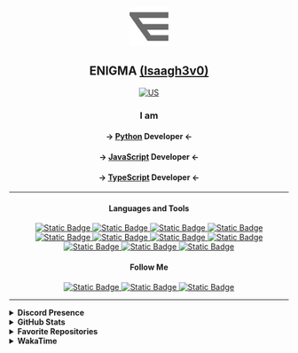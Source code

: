 <div align="center">
  <img alt="ELOGO" src="assets/enigmalogo.png" height="70"/><br>
  <h2>ENIGMA <a href="https://github.com/Isaagh3v0">(Isaagh3v0)</a></h2>
  <a href="https://github.com/Isaagh3v0"><img alt="US" src="https://komarev.com/ghpvc/?username=Isaagh3v0&color=red"/></a>
</div>

<div align="center">
  <h3>I am</h3>
  <h4>-> <a href="https://www.python.org">Python</a> Developer <-</h4>
  <h4>-> <a href="https://www.javascript.com">JavaScript</a> Developer <-</h4>
  <h4>-> <a href="https://www.typescriptlang.org">TypeScript</a> Developer <-</h4>
</div>

<hr>

<h4 align="center">Languages and Tools</h4>
<div align="center">
  <a aria-label="JS" href="https://www.javascript.com/">
    <img alt="Static Badge" src="https://img.shields.io/badge/JAVASCRIPT-brightgreen?style=for-the-badge&logo=javascript&color=black">
  </a>
  <a aria-label="PYTHON" href="https://www.python.org">
    <img alt="Static Badge" src="https://img.shields.io/badge/PYTHON-brightgreen?style=for-the-badge&logo=python&color=black&logoColor=green">
  </a>
  <a aria-label="TS" href="https://www.typescriptlang.org/">
    <img alt="Static Badge" src="https://img.shields.io/badge/TYPESCRIPT-brightgreen?style=for-the-badge&logo=typescript&color=black">
  </a>
  <a aria-label="REACT" href="https://react.dev">
    <img alt="Static Badge" src="https://img.shields.io/badge/REACT-brightgreen?style=for-the-badge&logo=react&color=black">
  </a>
  <a aria-label="UBUNTU" href="https://ubuntu.com">
    <img alt="Static Badge" src="https://img.shields.io/badge/UBUNTU-brightgreen?style=for-the-badge&logo=ubuntu&color=black">
  </a>
  <a aria-label="SASS" href="https://sass-lang.com/">
    <img alt="Static Badge" src="https://img.shields.io/badge/SCSS-brightgreen?style=for-the-badge&logo=sass&color=black">
  </a>
  <a aria-label="VUE" href="https://vuejs.org">
    <img alt="Static Badge" src="https://img.shields.io/badge/VUE-brightgreen?style=for-the-badge&logo=vue.js&color=black">
  </a>
  <a aria-label="DOCKER" href="https://www.docker.com">
    <img alt="Static Badge" src="https://img.shields.io/badge/DOCKER-brightgreen?style=for-the-badge&logo=docker&color=black">
  </a>
  <a aria-label="NGINX" href="https://www.nginx.com">
    <img alt="Static Badge" src="https://img.shields.io/badge/NGINX-brightgreen?style=for-the-badge&logo=nginx&color=black">
  </a>
  <a aria-label="PRISMA" href="https://prisma.io">
    <img alt="Static Badge" src="https://img.shields.io/badge/PRISMA-brightgreen?style=for-the-badge&logo=prisma&color=black">
  </a>
  <a aria-label="MYSQL" href="https://www.mysql.com">
    <img alt="Static Badge" src="https://img.shields.io/badge/MYSQL-brightgreen?style=for-the-badge&logo=mysql&color=black&logoColor=white">
  </a>
</div>


<h4 align="center">Follow Me</h4>
<div align="center">
  <a aria-label="TELEGRAM" href="https://t.me/nahmnenickname">
    <img alt="Static Badge" src="https://img.shields.io/badge/TELEGRAM-brightgreen?style=for-the-badge&logo=telegram&color=black">
  </a>
  <a aria-label="DISCORD" href="https://discordapp.com/users/489298775400120331">
    <img alt="Static Badge" src="https://img.shields.io/badge/DISCORD-brightgreen?style=for-the-badge&logo=discord&color=black">
  </a>
  <a aria-label="VK" href="https://vk.com/nahmneimya">
    <img alt="Static Badge" src="https://img.shields.io/badge/VK-brightgreen?style=for-the-badge&logo=vk&color=black&logoColor=blue">
  </a>
</div>

<hr>

<details>
  <summary><b>Discord Presence</b></summary>

  [![Discord Presence](https://lanyard.cnrad.dev/api/489298775400120331)](https://discord.com/users/489298775400120331)
</details>

<details>
  <summary><b>GitHub Stats</b></summary>

  [![GitHub Stats](https://github-readme-stats.vercel.app/api?username=Isaagh3v0&show_icons=true&theme=dark)](https://github.com/Isaagh3v0)

  [![GitHub Trends](https://github-readme-stats.vercel.app/api/top-langs/?username=Isaagh3v0&size_weight=0.5&count_weight=0.5&theme=dark)](https://github.com/Isaagh3v0)
</details>

<details>
  <summary><b>Favorite Repositories</b></summary>

  [![Readme Card](https://github-readme-stats.vercel.app/api/pin/?username=Isaagh3v0&repo=telegraf-handler&theme=dark)](https://github.com/Isaagh3v0/telegrafHandler)
</details>

<details>
  <summary><b>WakaTime</b></summary>

  [![Isaagh3v0 wakatime stats](https://github-readme-stats.vercel.app/api/wakatime?username=Isaagh3v0&layout=compact&theme=dark)](https://wakatime.com/@Isaagh3v0)

</details>
